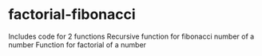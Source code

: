 # factorial-fibonacci

Includes code for 2 functions 
Recursive function for fibonacci number of a number
Function for factorial of a number
